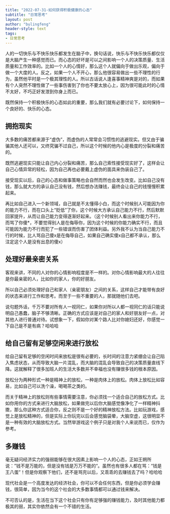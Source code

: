 ```yaml
---
title: "2022-07-31-如何获得积极健康的心态"
subtitle: "日常思考"
layout: post
author: "bulingfeng"
header-style: text
tags:
- 日常思考
---
```


人的一切快乐与不快乐快乐都发生在脑子中，换句话说，快乐与不快乐快乐都仅仅是大脑产生一种感觉而已。而心态的好坏是可以之间影响一个人的决策质量、生活质量和工作效率的。比如一个人的心情好，那么这个人就偏向于做出乐观，偏向于做一个大度的人。反之，如果一个人不开心，那么他很容易做出一些不理性的行为，虽然他平时是一个极其理性的人。所以古话说人逢喜事精神爽是对的，而如果有个人突然不理性做了一些事伤害到了你也不要太放心上，因为很可能此时的心情不太好，不巧正好发泄到你身上而已。

既然保持一个积极快乐的心态如此的重要，那么我们就有必要讨论下，如何保持一个良好的、快乐的心态。

## 拥抱现实

大多数的痛苦都来源于“虚伪”，而虚伪的人常常会习惯性的逃避现实。但又由于骗骗其他人还可以，又终究骗不过自己，所以这个时候的他内心是极度的分裂和痛苦的。

既然逃避现实只能让自己内心分裂和痛苦，那么自己索性接受现实好了，这样会让自己心情异常的轻松，因为自己再也必要戴上虚伪的面具来伪装自己了。

接受现实以后，自己的心态和做事策略也会自然而然也会发生改变。比如自己没有钱，那么就大方的承认自己没有钱，然后想办法赚钱，最终会让自己的钱慢慢积累起来。

再比如自己进入一个新领域，自己就是不太懂得小白，而这个时候别人可能因为你的能力不行，而在口头上“贬低”了你，这个时候大方承认自己能力不行，然后默默回家提升，从而让自己能力变得逐渐好起来。（这个时候别人看出来你能力不行，而骂了你傻*，不要觉得别人是在侮辱你，因为这个时候的你能力确实不行，而且可能因为能力不行而犯了一些错误而伤害了团体利益。另外我不认为当自己能力不行的时候，比人骂自己傻x是在侮辱自己，如果自己确实傻x自己都不承认，那么注定这个人是没有出息的傻x）

## 处理好最亲密关系

客观来讲，不同的人对你的心情影响程度是不一样的。对你心情影响最大的人往往是你最亲密的人，比如你的家人，你的好朋友。

所以自己必须处理好自己和家人（亲密朋友）之间的关系，这样自己才能带有良好的状态来进行工作和思考。而至于一些不重要的人，那就随他们去吧。

说句题外话，千万不要对所有人一视同仁，如果你对所以人都一视同仁的话只能说明自己愚蠢，脑子不够清晰。正确的方式应该是对自己的家人和好朋友好一点，对其他人进行普通对待。试想象一下，假如你对某个路人比对你媳妇还好，你感觉一下自己是不是有病？哈哈哈

## 给自己留有足够空闲来进行放松

给自己留有足够的空闲时间来放松是很有必要的，长时间的注意力紧绷会让自己陷入焦虑状态，从而导致大脑一片混乱，而大脑的混乱会导致自己的决策质量直线下降。这就解释了很多加班人的生活大多数并不幸福也没有赚很多钱的根本原因。

放松分为两种形式一种是精神上的放松，一种是肉体上的放松。肉体上放松比如容易，比如自己可以洗个澡，喝喝茶之类的。

而关于精神上的放松则有些事情需要注意，你必须找一个适合自己的放松方式。比如你用你的方式来进行大脑放松，如果做完以后你大脑感觉像净化了一样精神抖擞，那么你这种方式适合你，反之则不是一个好的精神放松方法。比如玩游戏，感觉上是放松精神的，但是实际上你玩完以后会感觉脑袋晕，大脑空虚，这很明显不是一种有效的大脑放松方式。当然举游戏这个例子只是对我个人来说而已，仅作为参考。

## 多赚钱

毫无疑问经济实力的强弱能够在很大因素上影响一个人的心态，正如王朔所说：”钱不是万能的，但是没有钱是万万不能的“。虽然也有很多人都在骂：“钱是王八蛋”！但是你观察下他们，还不是骂完以后，又乖乖的去赚钱去了吗？哈哈哈

现代社会是一个高度发达的经济社会，你可以不会任何东西，但是你必须学会赚钱，很简单，因为当今的这个社会的大多数事情都可以通过钱来解决。

不可否认的是，生活在当下这个社会只有你有足够强的赚钱能力，及时其他能力都极其的弱，其实你依然会有一个不错的生活。